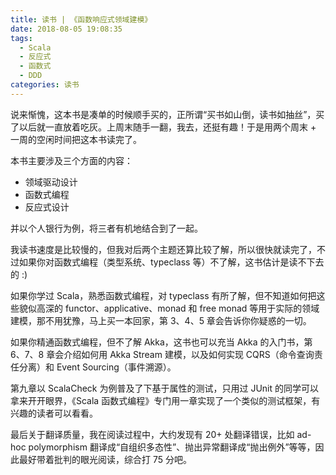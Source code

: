 ```yaml
---
title: 读书 | 《函数响应式领域建模》
date: 2018-08-05 19:08:35
tags:
  - Scala
  - 反应式
  - 函数式
  - DDD
categories: 读书
---
```


说来惭愧，这本书是凑单的时候顺手买的，正所谓“买书如山倒，读书如抽丝”，买了以后就一直放着吃灰。上周末随手一翻，我去，还挺有趣！于是用两个周末 + 一周的空闲时间把这本书读完了。

本书主要涉及三个方面的内容：

* 领域驱动设计
* 函数式编程
* 反应式设计

并以个人银行为例，将三者有机地结合到了一起。

我读书速度是比较慢的，但我对后两个主题还算比较了解，所以很快就读完了，不过如果你对函数式编程（类型系统、typeclass 等）不了解，这书估计是读不下去的 :)

<!-- more -->

如果你学过 Scala，熟悉函数式编程，对 typeclass 有所了解，但不知道如何把这些貌似高深的 functor、applicative、monad 和 free monad 等用于实际的领域建模，那不用犹豫，马上买一本回家，第 3、4、5 章会告诉你你疑惑的一切。

如果你精通函数式编程，但不了解 Akka，这书也可以充当 Akka 的入门书，第 6、7、8 章会介绍如何用 Akka Stream 建模，以及如何实现 CQRS（命令查询责任分离）和 Event Sourcing（事件溯源）。

第九章以 ScalaCheck 为例普及了下基于属性的测试，只用过 JUnit 的同学可以拿来开开眼界，《Scala 函数式编程》专门用一章实现了一个类似的测试框架，有兴趣的读者可以看看。

最后关于翻译质量，我在阅读过程中，大约发现有 20+ 处翻译错误，比如 ad-hoc polymorphism 翻译成“自组织多态性”、抛出异常翻译成“抛出例外”等等，因此最好带着批判的眼光阅读，综合打 75 分吧。
